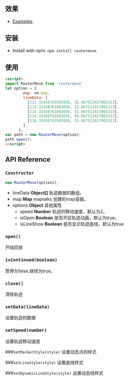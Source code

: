 
## 效果

* [Examples](http://39.108.100.163:8081/#/map/maptalks/move).

## 安装
  
* Install with npm: ```npm install routermove```. 

## 使用

```html
<script>
import RouterMove from 'routermove'
let option = {
        map: vm.map,
        lineData: [
          [111.32450763502036, 31.667512417065313],
          [113.32450763502036, 33.667512417065313],
          [114.32450763502036, 31.667512417065313],
          [114.32450763502036, 36.667512417065313],
          [116.32450763502036, 35.667512417065313]
        ]
      };
var path = new RouterMove(option);
path.open();
</script>
```

## API Reference

### `Constructor`

```javascript
new RouterMove(options);
```

* lineData **Object[]** 轨迹数据的数组。
* map **Map** maptalks 创建的map容器。
* options **Object** 其他属性
    * speed **Number** 轨迹的移动速度，默认为2。
    * isOpen **Boolean** 是否开启轨迹动画，默认为true。
    * isLineShow **Boolean**  是否显示轨迹底线，默认为true
### `open()`
开始回放

### `isContinued(boolean)`
暂停为false,继续为true。

### `close()`
清除轨迹

### `setData(lineData)`
设置轨迹的数据

### `setSpeed(number)`
设置轨迹移动速度

###`setMarkerStyle(style)`
设置动态点的样式

###`setLineStyle(style)`
设置底线样式

###`setDynamicLineStyle(style)`
设置动态线样式